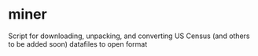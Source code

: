 miner
=====

Script for downloading, unpacking, and converting US Census (and others to be added soon) datafiles to open format
